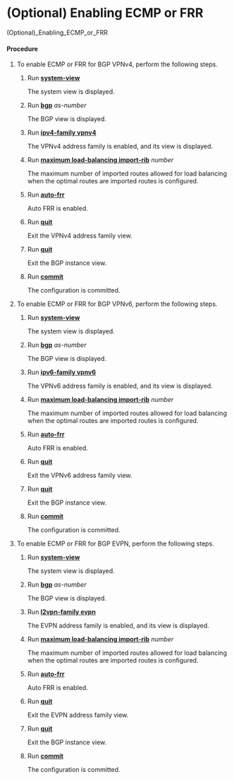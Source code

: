 (Optional) Enabling ECMP or FRR
===============================

(Optional)_Enabling_ECMP_or_FRR

#### Procedure

1. To enable ECMP or FRR for BGP VPNv4, perform the following steps.
   
   
   1. Run [**system-view**](cmdqueryname=system-view)
      
      The system view is displayed.
   2. Run [**bgp**](cmdqueryname=bgp) *as-number*
      
      The BGP view is displayed.
   3. Run [**ipv4-family vpnv4**](cmdqueryname=ipv4-family+vpnv4)
      
      The VPNv4 address family is enabled, and its view is displayed.
   4. Run [**maximum load-balancing import-rib**](cmdqueryname=maximum+load-balancing+import-rib) *number*
      
      The maximum number of imported routes allowed for load balancing when the optimal routes are imported routes is configured.
   5. Run [**auto-frr**](cmdqueryname=auto-frr)
      
      Auto FRR is enabled.
   6. Run [**quit**](cmdqueryname=quit)
      
      Exit the VPNv4 address family view.
   7. Run [**quit**](cmdqueryname=quit)
      
      Exit the BGP instance view.
   8. Run [**commit**](cmdqueryname=commit)
      
      The configuration is committed.
2. To enable ECMP or FRR for BGP VPNv6, perform the following steps.
   
   
   1. Run [**system-view**](cmdqueryname=system-view)
      
      The system view is displayed.
   2. Run [**bgp**](cmdqueryname=bgp) *as-number*
      
      The BGP view is displayed.
   3. Run [**ipv6-family vpnv6**](cmdqueryname=ipv6-family+vpnv6)
      
      The VPNv6 address family is enabled, and its view is displayed.
   4. Run [**maximum load-balancing import-rib**](cmdqueryname=maximum+load-balancing+import-rib) *number*
      
      The maximum number of imported routes allowed for load balancing when the optimal routes are imported routes is configured.
   5. Run [**auto-frr**](cmdqueryname=auto-frr)
      
      Auto FRR is enabled.
   6. Run [**quit**](cmdqueryname=quit)
      
      Exit the VPNv6 address family view.
   7. Run [**quit**](cmdqueryname=quit)
      
      Exit the BGP instance view.
   8. Run [**commit**](cmdqueryname=commit)
      
      The configuration is committed.
3. To enable ECMP or FRR for BGP EVPN, perform the following steps.
   
   
   1. Run [**system-view**](cmdqueryname=system-view)
      
      The system view is displayed.
   2. Run [**bgp**](cmdqueryname=bgp) *as-number*
      
      The BGP view is displayed.
   3. Run [**l2vpn-family evpn**](cmdqueryname=l2vpn-family+evpn)
      
      The EVPN address family is enabled, and its view is displayed.
   4. Run [**maximum load-balancing import-rib**](cmdqueryname=maximum+load-balancing+import-rib) *number*
      
      The maximum number of imported routes allowed for load balancing when the optimal routes are imported routes is configured.
   5. Run [**auto-frr**](cmdqueryname=auto-frr)
      
      Auto FRR is enabled.
   6. Run [**quit**](cmdqueryname=quit)
      
      Exit the EVPN address family view.
   7. Run [**quit**](cmdqueryname=quit)
      
      Exit the BGP instance view.
   8. Run [**commit**](cmdqueryname=commit)
      
      The configuration is committed.